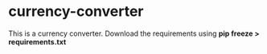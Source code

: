 # currency-converter
This is a currency converter.
Download the requirements using **pip freeze > requirements.txt**
